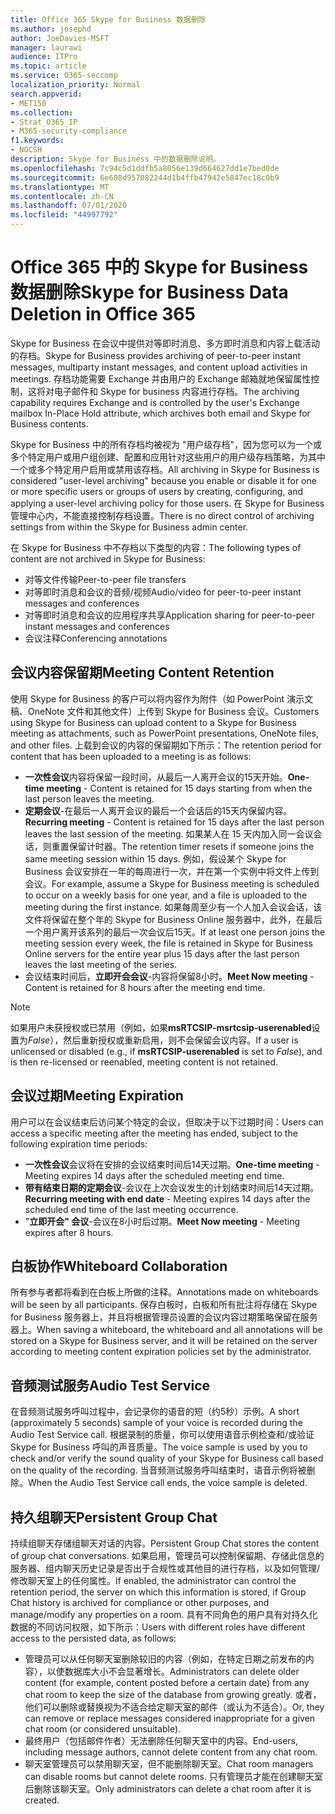 ```yaml
---
title: Office 365 Skype for Business 数据删除
ms.author: josephd
author: JoeDavies-MSFT
manager: laurawi
audience: ITPro
ms.topic: article
ms.service: O365-seccomp
localization_priority: Normal
search.appverid:
- MET150
ms.collection:
- Strat_O365_IP
- M365-security-compliance
f1.keywords:
- NOCSH
description: Skype for Business 中的数据删除说明。
ms.openlocfilehash: 7c94c5d1ddfb5a8056e139d664627dd1e7bed0de
ms.sourcegitcommit: 6e608d957082244d1b4ffb47942e5847ec18c0b9
ms.translationtype: MT
ms.contentlocale: zh-CN
ms.lasthandoff: 07/01/2020
ms.locfileid: "44997792"
---
```

# <a name="skype-for-business-data-deletion-in-office-365"></a><span data-ttu-id="d3683-103">Office 365 中的 Skype for Business 数据删除</span><span class="sxs-lookup"><span data-stu-id="d3683-103">Skype for Business Data Deletion in Office 365</span></span>

<span data-ttu-id="d3683-104">Skype for Business 在会议中提供对等即时消息、多方即时消息和内容上载活动的存档。</span><span class="sxs-lookup"><span data-stu-id="d3683-104">Skype for Business provides archiving of peer-to-peer instant messages, multiparty instant messages, and content upload activities in meetings.</span></span> <span data-ttu-id="d3683-105">存档功能需要 Exchange 并由用户的 Exchange 邮箱就地保留属性控制，这将对电子邮件和 Skype for business 内容进行存档。</span><span class="sxs-lookup"><span data-stu-id="d3683-105">The archiving capability requires Exchange and is controlled by the user's Exchange mailbox In-Place Hold attribute, which archives both email and Skype for Business contents.</span></span>

<span data-ttu-id="d3683-106">Skype for Business 中的所有存档均被视为 "用户级存档"，因为您可以为一个或多个特定用户或用户组创建、配置和应用针对这些用户的用户级存档策略，为其中一个或多个特定用户启用或禁用该存档。</span><span class="sxs-lookup"><span data-stu-id="d3683-106">All archiving in Skype for Business is considered "user-level archiving" because you enable or disable it for one or more specific users or groups of users by creating, configuring, and applying a user-level archiving policy for those users.</span></span> <span data-ttu-id="d3683-107">在 Skype for Business 管理中心内，不能直接控制存档设置。</span><span class="sxs-lookup"><span data-stu-id="d3683-107">There is no direct control of archiving settings from within the Skype for Business admin center.</span></span>

<span data-ttu-id="d3683-108">在 Skype for Business 中不存档以下类型的内容：</span><span class="sxs-lookup"><span data-stu-id="d3683-108">The following types of content are not archived in Skype for Business:</span></span>

- <span data-ttu-id="d3683-109">对等文件传输</span><span class="sxs-lookup"><span data-stu-id="d3683-109">Peer-to-peer file transfers</span></span>
- <span data-ttu-id="d3683-110">对等即时消息和会议的音频/视频</span><span class="sxs-lookup"><span data-stu-id="d3683-110">Audio/video for peer-to-peer instant messages and conferences</span></span>
- <span data-ttu-id="d3683-111">对等即时消息和会议的应用程序共享</span><span class="sxs-lookup"><span data-stu-id="d3683-111">Application sharing for peer-to-peer instant messages and conferences</span></span>
- <span data-ttu-id="d3683-112">会议注释</span><span class="sxs-lookup"><span data-stu-id="d3683-112">Conferencing annotations</span></span> 

## <a name="meeting-content-retention"></a><span data-ttu-id="d3683-113">会议内容保留期</span><span class="sxs-lookup"><span data-stu-id="d3683-113">Meeting Content Retention</span></span>

<span data-ttu-id="d3683-114">使用 Skype for Business 的客户可以将内容作为附件（如 PowerPoint 演示文稿、OneNote 文件和其他文件）上传到 Skype for Business 会议。</span><span class="sxs-lookup"><span data-stu-id="d3683-114">Customers using Skype for Business can upload content to a Skype for Business meeting as attachments, such as PowerPoint presentations, OneNote files, and other files.</span></span> <span data-ttu-id="d3683-115">上载到会议的内容的保留期如下所示：</span><span class="sxs-lookup"><span data-stu-id="d3683-115">The retention period for content that has been uploaded to a meeting is as follows:</span></span>

- <span data-ttu-id="d3683-116">**一次性会议**内容将保留一段时间，从最后一人离开会议的15天开始。</span><span class="sxs-lookup"><span data-stu-id="d3683-116">**One-time meeting** - Content is retained for 15 days starting from when the last person leaves the meeting.</span></span>
- <span data-ttu-id="d3683-117">**定期会议**-在最后一人离开会议的最后一个会话后的15天内保留内容。</span><span class="sxs-lookup"><span data-stu-id="d3683-117">**Recurring meeting** - Content is retained for 15 days after the last person leaves the last session of the meeting.</span></span> <span data-ttu-id="d3683-118">如果某人在 15 天内加入同一会议会话，则重置保留计时器。</span><span class="sxs-lookup"><span data-stu-id="d3683-118">The retention timer resets if someone joins the same meeting session within 15 days.</span></span> <span data-ttu-id="d3683-119">例如，假设某个 Skype for Business 会议安排在一年的每周进行一次，并在第一个实例中将文件上传到会议。</span><span class="sxs-lookup"><span data-stu-id="d3683-119">For example, assume a Skype for Business meeting is scheduled to occur on a weekly basis for one year, and a file is uploaded to the meeting during the first instance.</span></span> <span data-ttu-id="d3683-120">如果每周至少有一个人加入会议会话，该文件将保留在整个年的 Skype for Business Online 服务器中，此外，在最后一个用户离开该系列的最后一次会议后15天。</span><span class="sxs-lookup"><span data-stu-id="d3683-120">If at least one person joins the meeting session every week, the file is retained in Skype for Business Online servers for the entire year plus 15 days after the last person leaves the last meeting of the series.</span></span>
- <span data-ttu-id="d3683-121">会议结束时间后，**立即开会会议**-内容将保留8小时。</span><span class="sxs-lookup"><span data-stu-id="d3683-121">**Meet Now meeting** - Content is retained for 8 hours after the meeting end time.</span></span>

> [!NOTE]
> <span data-ttu-id="d3683-122">如果用户未获授权或已禁用（例如，如果**msRTCSIP-msrtcsip-userenabled**设置为*False*），然后重新授权或重新启用，则不会保留会议内容。</span><span class="sxs-lookup"><span data-stu-id="d3683-122">If a user is unlicensed or disabled (e.g., if **msRTCSIP-userenabled** is set to *False*), and is then re-licensed or reenabled, meeting content is not retained.</span></span>

## <a name="meeting-expiration"></a><span data-ttu-id="d3683-123">会议过期</span><span class="sxs-lookup"><span data-stu-id="d3683-123">Meeting Expiration</span></span>

<span data-ttu-id="d3683-124">用户可以在会议结束后访问某个特定的会议，但取决于以下过期时间：</span><span class="sxs-lookup"><span data-stu-id="d3683-124">Users can access a specific meeting after the meeting has ended, subject to the following expiration time periods:</span></span>

- <span data-ttu-id="d3683-125">**一次性会议**会议将在安排的会议结束时间后14天过期。</span><span class="sxs-lookup"><span data-stu-id="d3683-125">**One-time meeting** - Meeting expires 14 days after the scheduled meeting end time.</span></span>
- <span data-ttu-id="d3683-126">**带有结束日期的定期会议**-会议在上次会议发生的计划结束时间后14天过期。</span><span class="sxs-lookup"><span data-stu-id="d3683-126">**Recurring meeting with end date** - Meeting expires 14 days after the scheduled end time of the last meeting occurrence.</span></span>
- <span data-ttu-id="d3683-127">"**立即开会" 会议**-会议在8小时后过期。</span><span class="sxs-lookup"><span data-stu-id="d3683-127">**Meet Now meeting** - Meeting expires after 8 hours.</span></span>

## <a name="whiteboard-collaboration"></a><span data-ttu-id="d3683-128">白板协作</span><span class="sxs-lookup"><span data-stu-id="d3683-128">Whiteboard Collaboration</span></span>

<span data-ttu-id="d3683-129">所有参与者都将看到在白板上所做的注释。</span><span class="sxs-lookup"><span data-stu-id="d3683-129">Annotations made on whiteboards will be seen by all participants.</span></span> <span data-ttu-id="d3683-130">保存白板时，白板和所有批注将存储在 Skype for Business 服务器上，并且将根据管理员设置的会议内容过期策略保留在服务器上。</span><span class="sxs-lookup"><span data-stu-id="d3683-130">When saving a whiteboard, the whiteboard and all annotations will be stored on a Skype for Business server, and it will be retained on the server according to meeting content expiration policies set by the administrator.</span></span>

## <a name="audio-test-service"></a><span data-ttu-id="d3683-131">音频测试服务</span><span class="sxs-lookup"><span data-stu-id="d3683-131">Audio Test Service</span></span>

<span data-ttu-id="d3683-132">在音频测试服务呼叫过程中，会记录你的语音的短（约5秒）示例。</span><span class="sxs-lookup"><span data-stu-id="d3683-132">A short (approximately 5 seconds) sample of your voice is recorded during the Audio Test Service call.</span></span> <span data-ttu-id="d3683-133">根据录制的质量，你可以使用语音示例检查和/或验证 Skype for Business 呼叫的声音质量。</span><span class="sxs-lookup"><span data-stu-id="d3683-133">The voice sample is used by you to check and/or verify the sound quality of your Skype for Business call based on the quality of the recording.</span></span> <span data-ttu-id="d3683-134">当音频测试服务呼叫结束时，语音示例将被删除。</span><span class="sxs-lookup"><span data-stu-id="d3683-134">When the Audio Test Service call ends, the voice sample is deleted.</span></span>

## <a name="persistent-group-chat"></a><span data-ttu-id="d3683-135">持久组聊天</span><span class="sxs-lookup"><span data-stu-id="d3683-135">Persistent Group Chat</span></span>

<span data-ttu-id="d3683-136">持续组聊天存储组聊天对话的内容。</span><span class="sxs-lookup"><span data-stu-id="d3683-136">Persistent Group Chat stores the content of group chat conversations.</span></span> <span data-ttu-id="d3683-137">如果启用，管理员可以控制保留期、存储此信息的服务器、组内聊天历史记录是否出于合规性或其他目的进行存档，以及如何管理/修改聊天室上的任何属性。</span><span class="sxs-lookup"><span data-stu-id="d3683-137">If enabled, the administrator can control the retention period, the server on which this information is stored, if Group Chat history is archived for compliance or other purposes, and manage/modify any properties on a room.</span></span> <span data-ttu-id="d3683-138">具有不同角色的用户具有对持久化数据的不同访问权限，如下所示：</span><span class="sxs-lookup"><span data-stu-id="d3683-138">Users with different roles have different access to the persisted data, as follows:</span></span>

- <span data-ttu-id="d3683-139">管理员可以从任何聊天室删除较旧的内容（例如，在特定日期之前发布的内容），以使数据库大小不会显著增长。</span><span class="sxs-lookup"><span data-stu-id="d3683-139">Administrators can delete older content (for example, content posted before a certain date) from any chat room to keep the size of the database from growing greatly.</span></span> <span data-ttu-id="d3683-140">或者，他们可以删除或替换视为不适合给定聊天室的邮件（或认为不适合）。</span><span class="sxs-lookup"><span data-stu-id="d3683-140">Or, they can remove or replace messages considered inappropriate for a given chat room (or considered unsuitable).</span></span>
- <span data-ttu-id="d3683-141">最终用户（包括邮件作者）无法删除任何聊天室中的内容。</span><span class="sxs-lookup"><span data-stu-id="d3683-141">End-users, including message authors, cannot delete content from any chat room.</span></span>
- <span data-ttu-id="d3683-142">聊天室管理员可以禁用聊天室，但不能删除聊天室。</span><span class="sxs-lookup"><span data-stu-id="d3683-142">Chat room managers can disable rooms but cannot delete rooms.</span></span> <span data-ttu-id="d3683-143">只有管理员才能在创建聊天室后删除该聊天室。</span><span class="sxs-lookup"><span data-stu-id="d3683-143">Only administrators can delete a chat room after it is created.</span></span>